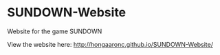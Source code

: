 # SUNDOWN-Website
Website for the game SUNDOWN

View the website here: <a href="http://hongaaronc.github.io/SUNDOWN-Website/">http://hongaaronc.github.io/SUNDOWN-Website/</a>
